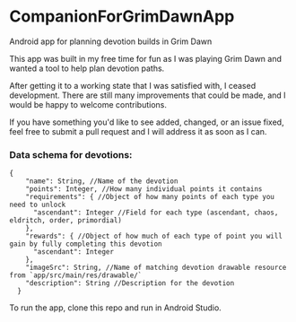 # CompanionForGrimDawnApp
Android app for planning devotion builds in Grim Dawn

This app was built in my free time for fun as I was playing Grim Dawn and wanted a tool to help plan devotion paths.

After getting it to a working state that I was satisfied with, I ceased development. 
There are still many improvements that could be made, and I would be happy to welcome contributions.

If you have something you'd like to see added, changed, or an issue fixed, feel free to submit a pull request and I will address it as soon as I can.

### Data schema for devotions:
```
{
    "name": String, //Name of the devotion
    "points": Integer, //How many individual points it contains
    "requirements": { //Object of how many points of each type you need to unlock
      "ascendant": Integer //Field for each type (ascendant, chaos, eldritch, order, primordial)
    },
    "rewards": { //Object of how much of each type of point you will gain by fully completing this devotion
      "ascendant": Integer
    },
    "imageSrc": String, //Name of matching devotion drawable resource from `app/src/main/res/drawable/`
    "description": String //Description for the devotion
  }
  ```
  
  To run the app, clone this repo and run in Android Studio.
